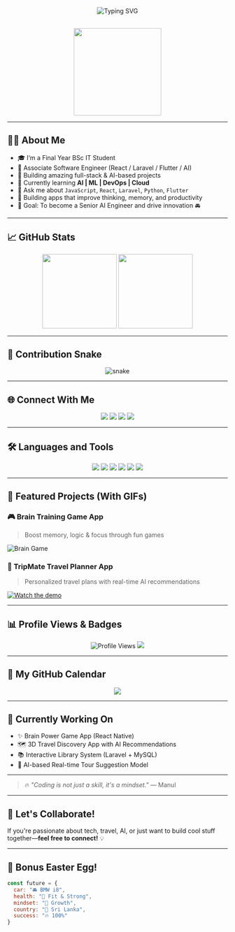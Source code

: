 <!-- README.md -->

<div align="center">
  <img src="https://readme-typing-svg.herokuapp.com?font=Fira+Code&size=28&pause=1000&color=F70000&center=true&vCenter=true&width=600&lines=Hey+%F0%9F%91%8B%2C+I'm+Manul+Bandara;Passionate+Fullstack+Developer+%F0%9F%94%A5;AI+%7C+Mobile+%7C+Web+Enthusiast;From+Sri+Lanka+%F0%9F%87%B1%F0%9F%87%B0" alt="Typing SVG" />
</div>

<br>

<p align="center">
  <img src="https://media.giphy.com/media/L8K62iTDkzGX6/giphy.gif" width="200px" />
</p>

---

## 🙋‍♂️ About Me

- 🎓 I’m a Final Year BSc IT Student  
- 💼 Associate Software Engineer (React / Laravel / Flutter / AI)
- 🚀 Building amazing full-stack & AI-based projects
- 🌱 Currently learning **AI | ML | DevOps | Cloud**
- 💬 Ask me about `JavaScript`, `React`, `Laravel`, `Python`, `Flutter`
- 🧠 Building apps that improve thinking, memory, and productivity
- 🎯 Goal: To become a Senior AI Engineer and drive innovation 🚘

---

## 📈 GitHub Stats

<p align="center">
  <img src="https://github-readme-stats.vercel.app/api?username=manulbandara&show_icons=true&theme=radical" height="170px" />
  <img src="https://github-readme-stats.vercel.app/api/top-langs/?username=manulbandara&layout=compact&theme=radical" height="170px" />
</p>

---

## 🐍 Contribution Snake

<p align="center">
  <img src="https://raw.githubusercontent.com/manulbandara/manulbandara/output/github-contribution-grid-snake.svg" alt="snake" />
</p>

---

## 🌐 Connect With Me

<p align="center">
  <a href="https://linkedin.com/in/manulbandara"><img src="https://img.shields.io/badge/LinkedIn-0077B5?style=for-the-badge&logo=linkedin&logoColor=white"/></a>
  <a href="https://twitter.com/manulbandara"><img src="https://img.shields.io/badge/Twitter-1DA1F2?style=for-the-badge&logo=twitter&logoColor=white"/></a>
  <a href="https://instagram.com/manulwinsuka"><img src="https://img.shields.io/badge/Instagram-E4405F?style=for-the-badge&logo=instagram&logoColor=white"/></a>
  <a href="mailto:manulbandara2000@gmail.com"><img src="https://img.shields.io/badge/Gmail-D14836?style=for-the-badge&logo=gmail&logoColor=white"/></a>
</p>

---

## 🛠️ Languages and Tools

<p align="center">
  <img src="https://img.shields.io/badge/React-20232A?style=for-the-badge&logo=react&logoColor=61DAFB"/>
  <img src="https://img.shields.io/badge/Laravel-F72C1F?style=for-the-badge&logo=laravel&logoColor=white"/>
  <img src="https://img.shields.io/badge/Flutter-02569B?style=for-the-badge&logo=flutter&logoColor=white"/>
  <img src="https://img.shields.io/badge/Python-3776AB?style=for-the-badge&logo=python&logoColor=white"/>
  <img src="https://img.shields.io/badge/Node.js-339933?style=for-the-badge&logo=node.js&logoColor=white"/>
  <img src="https://img.shields.io/badge/MySQL-4479A1?style=for-the-badge&logo=mysql&logoColor=white"/>
</p>

---

## 🧩 Featured Projects (With GIFs)

### 🎮 Brain Training Game App  
> Boost memory, logic & focus through fun games

![Brain Game](https://media.giphy.com/media/4T7e4DmcrP9du/giphy.gif)

### 📲 TripMate Travel Planner App  
> Personalized travel plans with real-time AI recommendations

[![Watch the demo](https://img.youtube.com/vi/YOUR_VIDEO_ID/0.jpg)](https://www.youtube.com/watch?v=YOUR_VIDEO_ID)

---

## 📊 Profile Views & Badges

<p align="center">
  <img src="https://komarev.com/ghpvc/?username=manulbandara&style=flat-square&color=blue" alt="Profile Views"/>
  <img src="https://img.shields.io/github/followers/manulbandara?label=Follow&style=social"/>
</p>

---

## 📅 My GitHub Calendar

<p align="center">
  <img src="https://github.com/ManulBandara/ManulBandara/raw/main/github-metrics.svg" />
</p>

---

## 🚧 Currently Working On

- ✨ Brain Power Game App (React Native)
- 🗺️ 3D Travel Discovery App with AI Recommendations
- 📚 Interactive Library System (Laravel + MySQL)
- 🌟 AI-based Real-time Tour Suggestion Model

---

> 🔥 _"Coding is not just a skill, it's a mindset."_ — Manul

---

## 🧠 Let's Collaborate!

If you're passionate about tech, travel, AI, or just want to build cool stuff together—**feel free to connect!** 💡

---

## 💬 Bonus Easter Egg!

```js
const future = {
  car: "🚘 BMW i8",
  health: "💪 Fit & Strong",
  mindset: "🚀 Growth",
  country: "🌴 Sri Lanka",
  success: "🔥 100%"
}
